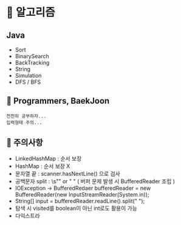 # :open_book: 알고리즘
## Java

- Sort
- BinarySearch
- BackTracking
- String
- Simulation
- DFS / BFS

## :mag_right: Programmers, BaekJoon

```
천천히 공부하자...
입력형태 주의...
```

## :trident: 주의사항
- LinkedHashMap : 순서 보장
- HashMap : 순서 보장 X
- 문자열 끝 : scanner.hasNextLine() 으로 검사
- 공백문자 split : \\s"" or " " ( 버퍼 문제 발생 시 BufferedReader 조립 )
- IOException -> BufferedRedaer bufferedReader = new BufferedReader(new InputStreamReader(System.in));
- String[] input = bufferedReader.readLine().split(" ");
- 탐색 시 visited를 boolean이 아닌 int로도 활용이 가능
- 다익스트라